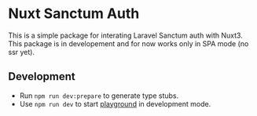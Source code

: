 # Nuxt Sanctum Auth

This is a simple package for interating Laravel Sanctum auth with Nuxt3.
This package is in developement and for now works only in SPA mode (no ssr yet).

## Development

- Run `npm run dev:prepare` to generate type stubs.
- Use `npm run dev` to start [playground](./playground) in development mode.
